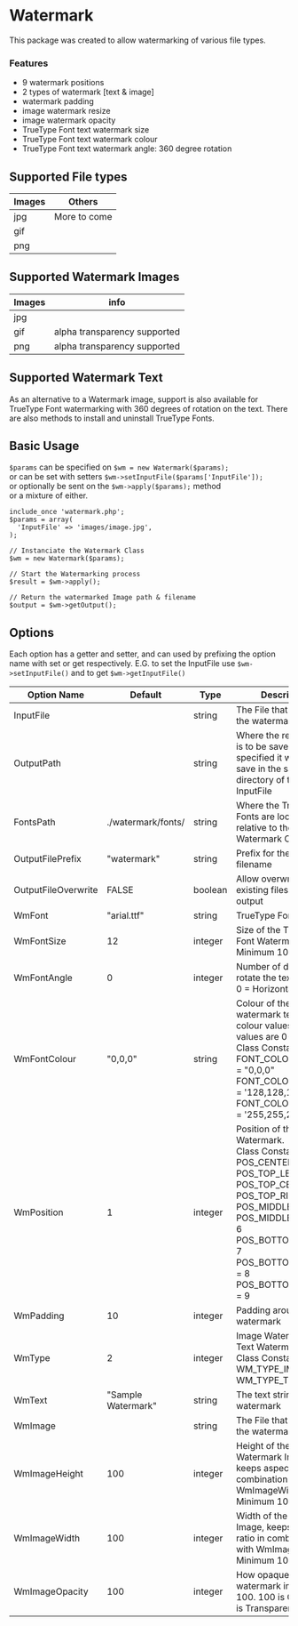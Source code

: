 # Watermark

This package was created to allow watermarking of various file types.

### Features
- 9 watermark positions
- 2 types of watermark [text & image]
- watermark padding
- image watermark resize
- image watermark opacity
- TrueType Font text watermark size
- TrueType Font text watermark colour
- TrueType Font text watermark angle: 360 degree rotation


## Supported File types

| Images        | Others      |
| ------------- |-------------|
| jpg           | More to come|
| gif           | &nbsp;      |
| png           | &nbsp;      |


## Supported Watermark Images
| Images        | info      |
| ------------- |-------------|
| jpg           | |
| gif           | alpha transparency supported|
| png           | alpha transparency supported|

## Supported Watermark Text
As an alternative to a Watermark image, support is also available for TrueType Font watermarking with 360 degrees of rotation on the text.
There are also methods to install and uninstall TrueType Fonts.


## Basic Usage
`$params` can be specified on `$wm = new Watermark($params);`
<br>or can be set with setters `$wm->setInputFile($params['InputFile']);`
<br>or optionally be sent on the `$wm->apply($params);` method
<br>or a mixture of either.
```
include_once 'watermark.php';
$params = array(
  'InputFile' => 'images/image.jpg',
);

// Instanciate the Watermark Class
$wm = new Watermark($params);

// Start the Watermarking process
$result = $wm->apply();

// Return the watermarked Image path & filename
$output = $wm->getOutput();
```

## Options
Each option has a getter and setter, and can used by prefixing the option name with set or get respectively. E.G. to set the InputFile use `$wm->setInputFile()` and to get `$wm->getInputFile()`

| Option Name |  Default | Type | Description |
|-------------|----------|------|-------------|
| InputFile   |         | string| The File that is to have the watermark applied              
| OutputPath  | | string | Where the resulting file is to be saved. If not specified it will try to save in the same directory of the InputFile     
| FontsPath  | ./watermark/fonts/ | string | Where the TrueType Fonts are located, relative to the Watermark Class.    
| OutputFilePrefix  | "watermark" |string| Prefix for the output filename    
| OutputFileOverwrite  | FALSE |boolean| Allow overwriting of existing files for the output
| WmFont | "arial.ttf" |string| TrueType Font to Use |
| WmFontSize | 12 |integer| Size of the TrueType Font Watermark. Minimum 10|
| WmFontAngle | 0 |integer| Number of degrees to rotate the text, 0-360.<br>0 = Horizontal |
| WmFontColour | "0,0,0" |string| Colour of the watermark text. RGB colour values. Valid values are 0-255. <br>Class Constants:<br>FONT_COLOUR_BLACK = "0,0,0"<br>FONT_COLOUR_GREY = '128,128,128'<br>FONT_COLOUR_WHITE = '255,255,255'|
| WmPosition | 1 |integer| Position of the Watermark.<br>Class Constants:<br>POS_CENTERED = 1<br>POS_TOP_LEFT = 2<br>POS_TOP_CENTER = 3<br>POS_TOP_RIGHT = 4<br>POS_MIDDLE_LEFT = 5<br>POS_MIDDLE_RIGHT = 6<br>POS_BOTTOM_LEFT = 7<br>POS_BOTTOM_CENTER = 8<br>POS_BOTTOM_RIGHT  = 9|
| WmPadding | 10 |integer| Padding around the watermark |
| WmType | 2 |integer| Image Watermark or Text Watermark<br>Class Constants:<br>WM_TYPE_IMAGE = 1<br>WM_TYPE_TEXT = 2 |
| WmText | "Sample Watermark" |string| The text string for the watermark |
| WmImage |  |string| The File that is to be the watermark |
| WmImageHeight | 100 |integer| Height of the Watermark Image, keeps aspect ratio in combination with WmImageWidth. Minimum 10. |
| WmImageWidth | 100 |integer| Width of the Watermark Image, keeps aspect ratio in combination with WmImageHeight. Minimum 10. |
| WmImageOpacity | 100 |integer| How opaque the watermark image is 0-100. 100 is Opaque, 0 is Transparent |
